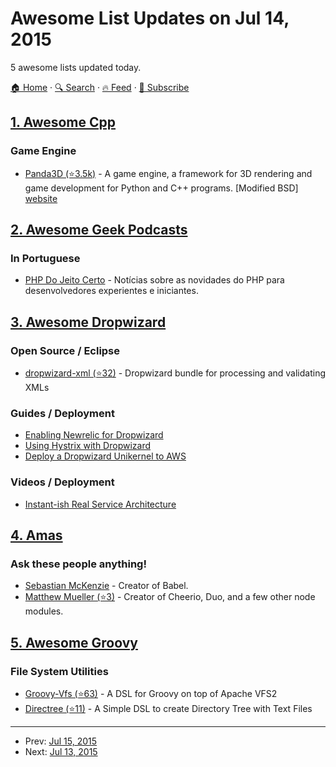 # Awesome List Updates on Jul 14, 2015

5 awesome lists updated today.

[🏠 Home](/README.md) · [🔍 Search](https://test.trackawesomelist.com/search/) · [🔥 Feed](https://test.trackawesomelist.com/rss.xml) · [📮 Subscribe](https://trackawesomelist.us17.list-manage.com/subscribe?u=d2f0117aa829c83a63ec63c2f&id=36a103854c)



## [1. Awesome Cpp](/content/fffaraz/awesome-cpp/README.md)

### Game Engine

*   [Panda3D (⭐3.5k)](https://github.com/panda3d/panda3d) - A game engine, a framework for 3D rendering and game development for Python and C++ programs. \[Modified BSD] [website](https://www.panda3d.org/)

## [2. Awesome Geek Podcasts](/content/ayr-ton/awesome-geek-podcasts/README.md)

### In Portuguese

*   [PHP Do Jeito Certo](http://phpdojeitocerto.tumblr.com/) - Notícias sobre as novidades do PHP para desenvolvedores experientes e iniciantes.

## [3. Awesome Dropwizard](/content/stve/awesome-dropwizard/README.md)

### Open Source / Eclipse

*   [dropwizard-xml (⭐32)](https://github.com/yunspace/dropwizard-xml) - Dropwizard bundle for processing and validating XMLs

### Guides / Deployment

*   [Enabling Newrelic for Dropwizard](http://kyleboon.org/blog/2013/09/23/newrelic-for-dropwizard/)
*   [Using Hystrix with Dropwizard](http://christopher-batey.blogspot.com/2014/08/using-hystrix-with-dropwizard.html)
*   [Deploy a Dropwizard Unikernel to AWS](https://boxfuse.com/blog/dropwizard-aws.html)

### Videos / Deployment

*   [Instant-ish Real Service Architecture](https://vimeo.com/37930578)

## [4. Amas](/content/sindresorhus/amas/README.md)

### Ask these people anything!

*   [Sebastian McKenzie](https://github.com/sebmck/ama) - Creator of Babel.
*   [Matthew Mueller (⭐3)](https://github.com/matthewmueller/ama) - Creator of Cheerio, Duo, and a few other node modules.

## [5. Awesome Groovy](/content/kdabir/awesome-groovy/README.md)

### File System Utilities

*   [Groovy-Vfs (⭐63)](https://github.com/ysb33r/groovy-vfs) - A DSL for Groovy on top of Apache VFS2
*   [Directree (⭐11)](https://github.com/kdabir/directree) - A Simple DSL to create Directory Tree with Text Files

---

- Prev: [Jul 15, 2015](/content/2015/07/15/README.md)
- Next: [Jul 13, 2015](/content/2015/07/13/README.md)